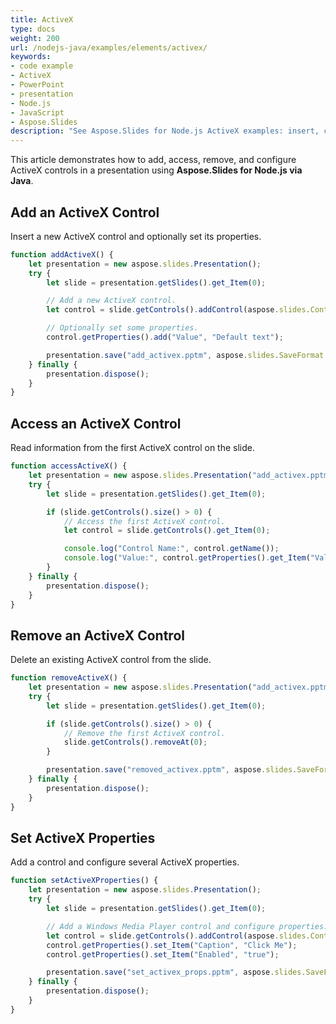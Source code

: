 ```yaml
---
title: ActiveX
type: docs
weight: 200
url: /nodejs-java/examples/elements/activex/
keywords:
- code example
- ActiveX
- PowerPoint
- presentation
- Node.js
- JavaScript
- Aspose.Slides
description: "See Aspose.Slides for Node.js ActiveX examples: insert, configure, and control ActiveX objects in PPT and PPTX presentations with clear JavaScript code."
---
```


This article demonstrates how to add, access, remove, and configure ActiveX controls in a presentation using **Aspose.Slides for Node.js via Java**.

## **Add an ActiveX Control**

Insert a new ActiveX control and optionally set its properties.

```js
function addActiveX() {
    let presentation = new aspose.slides.Presentation();
    try {
        let slide = presentation.getSlides().get_Item(0);

        // Add a new ActiveX control.
        let control = slide.getControls().addControl(aspose.slides.ControlType.WindowsMediaPlayer, 50, 50, 100, 50);

        // Optionally set some properties.
        control.getProperties().add("Value", "Default text");

        presentation.save("add_activex.pptm", aspose.slides.SaveFormat.Pptm);
    } finally {
        presentation.dispose();
    }
}
```

## **Access an ActiveX Control**

Read information from the first ActiveX control on the slide.

```js
function accessActiveX() {
    let presentation = new aspose.slides.Presentation("add_activex.pptm");
    try {
        let slide = presentation.getSlides().get_Item(0);

        if (slide.getControls().size() > 0) {
            // Access the first ActiveX control.
            let control = slide.getControls().get_Item(0);

            console.log("Control Name:", control.getName());
            console.log("Value:", control.getProperties().get_Item("Value"));
        }
    } finally {
        presentation.dispose();
    }
}
```

## **Remove an ActiveX Control**

Delete an existing ActiveX control from the slide.

```js
function removeActiveX() {
    let presentation = new aspose.slides.Presentation("add_activex.pptm");
    try {
        let slide = presentation.getSlides().get_Item(0);

        if (slide.getControls().size() > 0) {
            // Remove the first ActiveX control.
            slide.getControls().removeAt(0);
        }

        presentation.save("removed_activex.pptm", aspose.slides.SaveFormat.Pptm);
    } finally {
        presentation.dispose();
    }
}
```

## **Set ActiveX Properties**

Add a control and configure several ActiveX properties.

```js
function setActiveXProperties() {
    let presentation = new aspose.slides.Presentation();
    try {
        let slide = presentation.getSlides().get_Item(0);

        // Add a Windows Media Player control and configure properties.
        let control = slide.getControls().addControl(aspose.slides.ControlType.WindowsMediaPlayer, 50, 50, 150, 50);
        control.getProperties().set_Item("Caption", "Click Me");
        control.getProperties().set_Item("Enabled", "true");

        presentation.save("set_activex_props.pptm", aspose.slides.SaveFormat.Pptm);
    } finally {
        presentation.dispose();
    }
}
```
